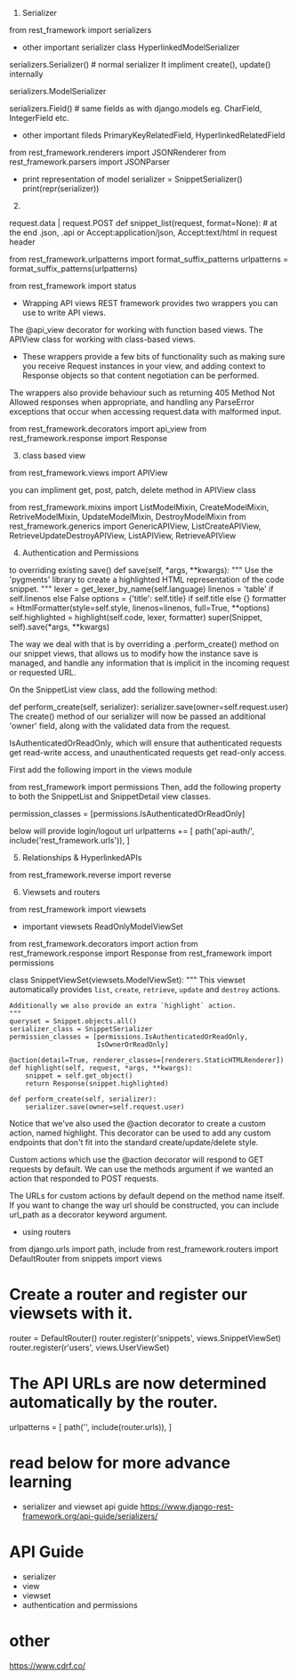 1. Serializer

from rest_framework import serializers
- other important serializer class
HyperlinkedModelSerializer

serializers.Serializer() # normal serializer
It impliment create(), update() internally

serializers.ModelSerializer

serializers.<Model>Field() # same fields as with django.models eg. CharField, IntegerField etc.
- other important fileds
PrimaryKeyRelatedField, HyperlinkedRelatedField



from rest_framework.renderers import JSONRenderer
from rest_framework.parsers import JSONParser

- print representation of model
serializer = SnippetSerializer()
print(repr(serializer))



2. 

request.data | request.POST
def snippet_list(request, format=None): # at the end .json, .api or Accept:application/json, Accept:text/html in request header

from rest_framework.urlpatterns import format_suffix_patterns
urlpatterns = format_suffix_patterns(urlpatterns)

from rest_framework import status

- Wrapping API views
REST framework provides two wrappers you can use to write API views.

The @api_view decorator for working with function based views.
The APIView class for working with class-based views.

- These wrappers provide a few bits of functionality such as making sure you receive Request instances in your view, and adding context to Response objects so that content negotiation can be performed.

The wrappers also provide behaviour such as returning 405 Method Not Allowed responses when appropriate, and handling any ParseError exceptions that occur when accessing request.data with malformed input.

from rest_framework.decorators import api_view
from rest_framework.response import Response



3. class based view

from rest_framework.views import APIView

you can impliment get, post, patch, delete method in APIView class

from rest_framework.mixins import ListModelMixin, CreateModelMixin, RetriveModelMixin, UpdateModelMixin, DestroyModelMixin
from rest_framework.generics import GenericAPIView, ListCreateAPIView, RetrieveUpdateDestroyAPIView, ListAPIView, RetrieveAPIView

4. Authentication and Permissions

to overriding existing save()
def save(self, *args, **kwargs):
    """
    Use the 'pygments' library to create a highlighted HTML
    representation of the code snippet.
    """
    lexer = get_lexer_by_name(self.language)
    linenos = 'table' if self.linenos else False
    options = {'title': self.title} if self.title else {}
    formatter = HtmlFormatter(style=self.style, linenos=linenos,
                              full=True, **options)
    self.highlighted = highlight(self.code, lexer, formatter)
    super(Snippet, self).save(*args, **kwargs)

The way we deal with that is by overriding a .perform_create() method on our snippet views, that allows us to modify how the instance save is managed, and handle any information that is implicit in the incoming request or requested URL.

On the SnippetList view class, add the following method:

def perform_create(self, serializer):
    serializer.save(owner=self.request.user)
The create() method of our serializer will now be passed an additional 'owner' field, along with the validated data from the request.


IsAuthenticatedOrReadOnly, which will ensure that authenticated requests get read-write access, and unauthenticated requests get read-only access.

First add the following import in the views module

from rest_framework import permissions
Then, add the following property to both the SnippetList and SnippetDetail view classes.

permission_classes = [permissions.IsAuthenticatedOrReadOnly]

below will provide login/logout url
urlpatterns += [
    path('api-auth/', include('rest_framework.urls')),
]

5. Relationships & HyperlinkedAPIs

from rest_framework.reverse import reverse

6. Viewsets and routers

from rest_framework import viewsets
- important viewsets
ReadOnlyModelViewSet

from rest_framework.decorators import action
from rest_framework.response import Response
from rest_framework import permissions

class SnippetViewSet(viewsets.ModelViewSet):
    """
    This viewset automatically provides `list`, `create`, `retrieve`,
    `update` and `destroy` actions.

    Additionally we also provide an extra `highlight` action.
    """
    queryset = Snippet.objects.all()
    serializer_class = SnippetSerializer
    permission_classes = [permissions.IsAuthenticatedOrReadOnly,
                          IsOwnerOrReadOnly]

    @action(detail=True, renderer_classes=[renderers.StaticHTMLRenderer])
    def highlight(self, request, *args, **kwargs):
        snippet = self.get_object()
        return Response(snippet.highlighted)

    def perform_create(self, serializer):
        serializer.save(owner=self.request.user)

Notice that we've also used the @action decorator to create a custom action, named highlight. This decorator can be used to add any custom endpoints that don't fit into the standard create/update/delete style.

Custom actions which use the @action decorator will respond to GET requests by default. We can use the methods argument if we wanted an action that responded to POST requests.

The URLs for custom actions by default depend on the method name itself. If you want to change the way url should be constructed, you can include url_path as a decorator keyword argument.


- using routers

from django.urls import path, include
from rest_framework.routers import DefaultRouter
from snippets import views

# Create a router and register our viewsets with it.
router = DefaultRouter()
router.register(r'snippets', views.SnippetViewSet)
router.register(r'users', views.UserViewSet)

# The API URLs are now determined automatically by the router.
urlpatterns = [
    path('', include(router.urls)),
]


# read below for more advance learning
- serializer and viewset api guide
https://www.django-rest-framework.org/api-guide/serializers/



# API Guide 
- serializer
- view
- viewset
- authentication and permissions


# other 
https://www.cdrf.co/



